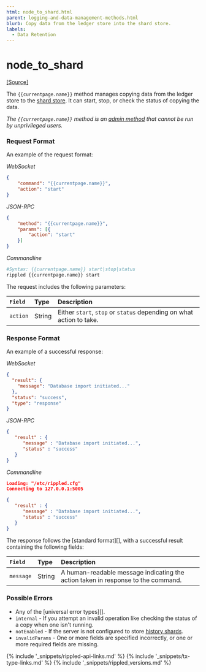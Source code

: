 ```yaml
---
html: node_to_shard.html
parent: logging-and-data-management-methods.html
blurb: Copy data from the ledger store into the shard store.
labels:
  - Data Retention
---
```

# node_to_shard
[[Source]](https://github.com/undertome/rippled/blob/develop/src/ripple/rpc/handlers/NodeToShard.cpp "Source")

The `{{currentpage.name}}` method manages copying data from the ledger store to the [shard store](history-sharding.html). It can start, stop, or check the status of copying the data.

_The `{{currentpage.name}}` method is an [admin method](admin-rippled-methods.html) that cannot be run by unprivileged users._


### Request Format

An example of the request format:

<!-- MULTICODE_BLOCK_START -->

*WebSocket*

```json
{
    "command": "{{currentpage.name}}",
    "action": "start"
}
```

*JSON-RPC*

```json
{
    "method": "{{currentpage.name}}",
    "params": [{
        "action": "start"
    }]
}
```

*Commandline*

```sh
#Syntax: {{currentpage.name}} start|stop|status
rippled {{currentpage.name}} start
```

<!-- MULTICODE_BLOCK_END -->

The request includes the following parameters:

| `Field`  | Type   | Description                                              |
|:---------|:-------|:---------------------------------------------------------|
| `action` | String | Either `start`, `stop` or `status` depending on what action to take. |


### Response Format

An example of a successful response:

<!-- MULTICODE_BLOCK_START -->

*WebSocket*

```json
{
  "result": {
    "message": "Database import initiated..."
  },
  "status": "success",
  "type": "response"
}
```

*JSON-RPC*

```json
{
   "result" : {
      "message" : "Database import initiated...",
      "status" : "success"
   }
}

```

*Commandline*

```json
Loading: "/etc/rippled.cfg"
Connecting to 127.0.0.1:5005

{
   "result" : {
      "message" : "Database import initiated...",
      "status" : "success"
   }
}

```

<!-- MULTICODE_BLOCK_END -->

The response follows the [standard format][], with a successful result containing the following fields:

| `Field`   | Type   | Description                                             |
|:----------|:-------|:--------------------------------------------------------|
| `message` | String | A human-readable message indicating the action taken in response to the command. |


### Possible Errors

- Any of the [universal error types][].
- `internal` - If you attempt an invalid operation like checking the status of a copy when one isn't running.
- `notEnabled` - If the server is not configured to store [history shards](history-sharding.html).
- `invalidParams` - One or more fields are specified incorrectly, or one or more required fields are missing.

<!--{# common link defs #}-->
{% include '_snippets/rippled-api-links.md' %}
{% include '_snippets/tx-type-links.md' %}
{% include '_snippets/rippled_versions.md' %}
